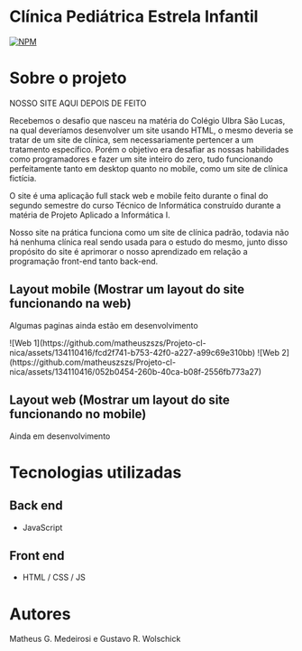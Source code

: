 # Clínica Pediátrica Estrela Infantil 
[![NPM](https://img.shields.io/npm/l/react)](https://github.com/matheuszszs/matheuszszs/blob/main/LICENSE) 

# Sobre o projeto

NOSSO SITE AQUI DEPOIS DE FEITO

Recebemos o desafio que nasceu na matéria do Colégio Ulbra São Lucas, na qual deveríamos desenvolver um site usando HTML, o mesmo deveria se tratar de um site de clínica, sem necessariamente pertencer a um tratamento específico. Porém o objetivo era desafiar as nossas habilidades como programadores e fazer um site inteiro do zero, tudo funcionando perfeitamente tanto em desktop quanto no mobile, como um site de clínica fictícia.

O site é uma aplicação full stack web e mobile feito durante o final do segundo semestre do curso Técnico de Informática construído durante a matéria de Projeto Aplicado a Informática I. 

Nosso site na prática funciona como um site de clínica padrão, todavia não há nenhuma clínica real sendo usada para o estudo do mesmo, junto disso propósito do site é aprimorar o nosso aprendizado em relação a programação front-end tanto back-end.

## Layout mobile (Mostrar um layout do site funcionando na web)

Algumas paginas ainda estão em desenvolvimento 
<div>
![Web 1](https://github.com/matheuszszs/Projeto-cl-nica/assets/134110416/fcd2f741-b753-42f0-a227-a99c69e310bb) ![Web 2](https://github.com/matheuszszs/Projeto-cl-nica/assets/134110416/052b0454-260b-40ca-b08f-2556fb773a27)</div>

## Layout web (Mostrar um layout do site funcionando no mobile)

Ainda em desenvolvimento

# Tecnologias utilizadas
## Back end
- JavaScript

## Front end
- HTML / CSS / JS

# Autores

Matheus G. Medeirosi e Gustavo R. Wolschick
